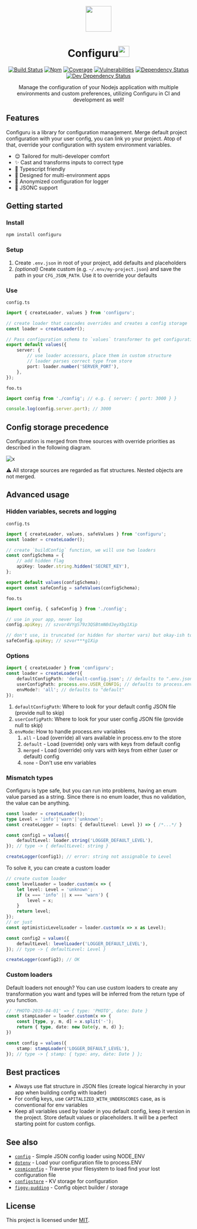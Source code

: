 <div align="center">

<img src="https://emojipedia-us.s3.dualstack.us-west-1.amazonaws.com/thumbs/120/google/146/female-mechanic_1f469-200d-1f527.png" width=70 />

<h1>Configuru<img src="https://emojipedia-us.s3.dualstack.us-west-1.amazonaws.com/thumbs/120/google/146/gear_2699.png" width=30 /></h1>


[![Build Status](https://img.shields.io/travis/com/AckeeCZ/configuru/master.svg?style=flat-square)](https://travis-ci.com/AckeeCZ/configuru)
[![Npm](https://img.shields.io/npm/v/configuru.svg?style=flat-square)](https://www.npmjs.com/package/configuru)
[![Coverage](https://img.shields.io/codecov/c/github/AckeeCZ/configuru?style=flat-square)](https://codecov.io/gh/AckeeCZ/configuru)
[![Vulnerabilities](https://img.shields.io/snyk/vulnerabilities/github/AckeeCZ/configuru.svg?style=flat-square)](https://snyk.io/test/github/AckeeCZ/configuru?targetFile=package.json)
[![Dependency Status](https://img.shields.io/david/AckeeCZ/configuru.svg?style=flat-square)](https://david-dm.org/AckeeCZ/configuru)
[![Dev Dependency Status](https://img.shields.io/david/dev/AckeeCZ/configuru.svg?style=flat-square)](https://david-dm.org/AckeeCZ/configuru?type=dev)


Manage the configuration of your Nodejs application with multiple environments and custom preferences, utilizing Configuru in CI and development as well!

</div>

## Features

Configuru is a library for configuration management. Merge default project configuration with your user config, you can link yo your project. Atop of that, override your configuration with system environment variables.

 - :relieved: Tailored for multi-developer comfort
 - :sparkles: Cast and transforms inputs to correct type
 - :blue_heart: Typescript friendly
 - :muscle: Designed for multi-environment apps
 - :see_no_evil: Anonymized configuration for logger
 - 💬 JSONC support


## Getting started
### Install

```bash
npm install configuru
```

### Setup
1. Create `.env.json` in root of your project, add defaults and placeholders
2. _(optional)_ Create custom (e.g. `~/.env/my-project.json`) and save the path in your `CFG_JSON_PATH`. Use it to override your defaults

### Use
`config.ts`
```typescript
import { createLoader, values } from 'configuru';

// create loader that cascades overrides and creates a config storage
const loader = createLoader();

// Pass configuration schema to `values` transformer to get configuration
export default values({
    server: {
        // use loader accessors, place them in custom structure
        // loader parses correct type from store
        port: loader.number('SERVER_PORT'),
    },
});
```

`foo.ts`
```typescript
import config from './config'; // e.g. { server: { port: 3000 } }

console.log(config.server.port); // 3000
```


## Config storage precedence

Configuration is merged from three sources with override priorities as described in the following diagram.


![x](https://www.plantuml.com/plantuml/svg/0/VP4zJyD038Rt-nLM9XWITiHGAGnyI7HWOZpkdFPeOXy-En8IFvvBcw7jmFhQVfvNygQe5xLfTEMGA7ln4qnC7FR24uAAeND36X6QY8EtKI4m3MdNW2yGrv4LbFFSNF0I8Gi7BAL3cfSqEqUi299sUmKUwldZohofDJI5MtXvtxwjfCwz8cP8j72-C2Wiij8vf0WBw1fdhhUYFC6npXrKRHAc2KalkJsJ-aG52WP1BS1IWTIUIbHZDlt7azq7crpWPo_9VnxRFNcAFp1KvBUbS02UKIH5N2JzyparmiDlsuBTGmEmNTTAu-oKv-jyKq_hf_u0 "x")


:warning: All storage sources are regarded as flat structures. Nested objects are not merged.

## Advanced usage

### Hidden variables, secrets and logging
`config.ts`
```typescript
import { createLoader, values, safeValues } from 'configuru';
const loader = createLoader();

// create `buildConfig` function, we will use two loaders
const configSchema = {
    // add hidden flag
    apiKey: loader.string.hidden('SECRET_KEY'),
};

export default values(configSchema);
export const safeConfig = safeValues(configSchema);
```
`foo.ts`
```typescript
import config, { safeConfig } from './config';

// use in your app, never log
config.apiKey; // szvor4VYgS79z3QSBtmN0dJeyXbg1Xip

// don't use, is truncated (or hidden for shorter vars) but okay-ish to log
safeConfig.apiKey; // szvor***g1Xip
```

### Options
```typescript
import { createLoader } from 'configuru';
const loader = createLoader({
    defaultConfigPath: 'default-config.json'; // defaults to ".env.json"
    userConfigPath: process.env.USER_CONFIG; // defaults to process.env.CFG_JSON_PATH
    envMode?: 'all'; // defaults to "default"
});
```

1. `defaultConfigPath`: Where to look for your default config JSON file (provide null to skip)
2. `userConfigPath`: Where to look for your user config JSON file (provide null to skip)
3. `envMode`: How to handle process.env variables
    1. `all` - Load (override) all vars available in process.env to the store
    2. `default` - Load (override) only vars with keys from default config
    3. `merged` - Load (override) only vars with keys from either (user or default) config
    4. `none` - Don't use env variables

### Mismatch types

Configuru is type safe, but you can run into problems, having an enum value parsed as a string.
Since there is no enum loader, thus no validation, the value can be anything.

```typescript
const loader = createLoader();
type Level = 'info'|'warn'|'unknown';
const createLogger = (opts: { defaultLevel: Level }) => { /*...*/ }

const config1 = values({
    defaultLevel: loader.string('LOGGER_DEFAULT_LEVEL'),
}); // type -> { defaultLevel: string }

createLogger(config1); // error: string not assignable to Level
```

To solve it, you can create a custom loader

```typescript
// create custom loader
const levelLoader = loader.custom(x => {
    let level: Level = 'unknown';
    if (x === 'info' || x === 'warn') {
        level = x;
    }
    return level;
});
// or just
const optimisticLevelLoader = loader.custom(x => x as Level);

const config2 = values({
    defaultLevel: levelLoader('LOGGER_DEFAULT_LEVEL'),
}); // type -> { defaultLevel: Level }

createLogger(config2); // OK
```

### Custom loaders

Default loaders not enough? You can use custom loaders to create any transformation you want and types will be inferred from the return type of you function.

```typescript
// 'PHOTO-2019-04-01' => { type: 'PHOTO', date: Date }
const stampLoader = loader.custom(x => {
    const [type, y, m, d] = x.split('-');
    return { type, date: new Date(y, m, d) };
})

const config = values({
    stamp: stampLoader('LOGGER_DEFAULT_LEVEL'),
}); // type -> { stamp: { type: any, date: Date } };
```

## Best practices
 - Always use flat structure in JSON files (create logical hierarchy in your app when building config with loader)
 - For config keys, use `CAPITALIZED_WITH_UNDERSCORES` case, as is conventional for env variables
 - Keep all variables used by loader in you default config, keep it version in the project. Store default values or placeholders. It will be a perfect starting point for custom configs.


## See also

- [`config`](https://www.npmjs.com/package/config) - Simple JSON config loader using NODE_ENV
- [`dotenv`](https://www.npmjs.com/package/dotenv) - Load your configuration file to process.ENV
- [`cosmiconfig`](https://www.npmjs.com/package/cosmiconfig) - Traverse your filesystem to load find your lost configuration file
- [`configstore`](https://www.npmjs.com/package/configstore) - KV storage for configuration
- [`figgy-pudding`](https://www.npmjs.com/package/figgy-pudding) - Config object builder / storage


## License

This project is licensed under [MIT](./LICENSE).
